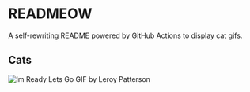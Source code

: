 # READMEOW

A self-rewriting README powered by GitHub Actions to display cat gifs.

## Cats

![Im Ready Lets Go GIF by Leroy Patterson](https://media3.giphy.com/media/CjmvTCZf2U3p09Cn0h/200.gif?cid=9acd02da8wjprv9h6cmc4lph7j78xe9o8ve7qj30m3pf0iij&ep=v1_gifs_search&rid=200.gif&ct=g)
